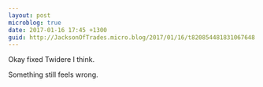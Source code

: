 ```yaml
---
layout: post
microblog: true
date: 2017-01-16 17:45 +1300
guid: http://JacksonOfTrades.micro.blog/2017/01/16/t820854481831067648.html
---
```

Okay fixed Twidere I think.

Something still feels wrong.

